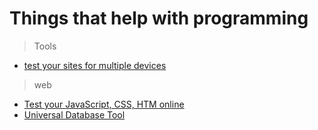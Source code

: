 # Things that help with programming

>Tools

- [test your sites for multiple devices](https://responsively.app/)

>web

- [Test your JavaScript, CSS, HTM online](https://jsfiddle.net/)
- [Universal Database Tool](https://dbeaver.io/)
